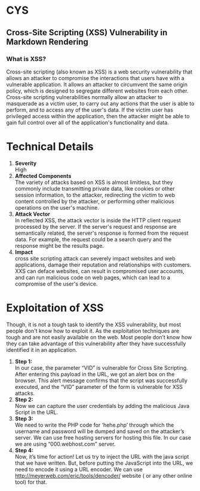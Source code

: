 # CYS
## Cross-Site Scripting (XSS) Vulnerability in Markdown Rendering  
### What is XSS?  
Cross-site scripting (also known as XSS) is a web security vulnerability that allows an attacker to compromise the interactions that users have with a vulnerable application. It allows an attacker to circumvent the same origin policy, which is designed to segregate different websites from each other. Cross-site scripting vulnerabilities normally allow an attacker to masquerade as a victim user, to carry out any actions that the user is able to perform, and to access any of the user's data. If the victim user has privileged access within the application, then the attacker might be able to gain full control over all of the application's functionality and data.  
# Technical Details  
1. **Severity**  
High
2. **Affected Components**  
The variety of attacks based on XSS is almost limitless, but they commonly include transmitting private data, like cookies or other session information, to the attacker, redirecting the victim to web content controlled by the attacker, or performing other malicious operations on the user's machine.
3. **Attack Vector**  
In reflected XSS, the attack vector is inside the HTTP client request processed by the server. If the server's request and response are semantically related, the server's response is formed from the request data. For example, the request could be a search query and the response might be the results page.
4. **Impact**  
cross site scripting attack can severely impact websites and web applications, damage their reputation and relationships with customers. XXS can deface websites, can result in compromised user accounts, and can run malicious code on web pages, which can lead to a compromise of the user's device.
# Exploitation of XSS  
Though, it is not a tough task to identify the XSS vulnerability, but most people don't know how to exploit it. As the exploitation techniques are tough and are not easily available on the web. Most people don’t know how they can take advantage of this vulnerability after they have successfully identified it in an application.  
1. **Step 1:**  
In our case, the parameter “VID” is vulnerable for Cross Site Scripting. After entering this payload in the URL, we got an alert box on the browser. This alert message confirms that the script was successfully executed, and the “VID” parameter of the form is vulnerable for XSS attacks.
2. **Step 2:**  
Now we can capture the user credentials by adding the malicious Java Script in the URL.
3. **Step 3:**  
We need to write the PHP code for ‘hehe.php’ through which the username and password will be dumped and saved on the attacker’s server. We can use free hosting servers for hosting this file. In our case we are using “000.webhost.com” server.
4. **Step 4:**  
Now, it’s time for action! Let us try to inject the URL with the java script that we have written. But, before putting the JavaScript into the URL, we need to encode it using a URL encoder. We can use http://meyerweb.com/eric/tools/dencoder/ website ( or any other online tool) for that.



